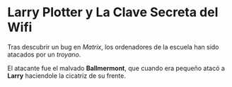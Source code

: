 # Larry Plotter y La Clave Secreta del Wifi

Tras descubrir un bug en *Matrix*, los ordenadores de la escuela han sido atacados por un *troyano*. 

El atacante fue el malvado **Ballmermont**, que cuando era pequeño atacó a **Larry** haciendole la 
cicatriz de su frente.

